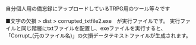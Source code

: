 自分個人用の備忘録にアップロードしているTRPG用のツール等々です

■文字の欠損 > dist > corrupted_txtfile2.exe　が実行ファイルです。
実行ファイルと同じ階層にtxtファイルを配置し、exeファイルを実行すると、「Corrupt_(元のファイル名)」の欠損データテキストファイルが生成されます。

